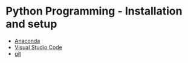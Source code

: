 # Python Programming - Installation and setup

- [Anaconda](AnacondaInstructions.md)
- [Visual Studio Code](VSCInstructions.md)
- [git](gitInstructions.md)
